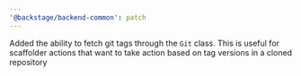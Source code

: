 ```yaml
---
'@backstage/backend-common': patch
---
```


Added the ability to fetch git tags through the `Git` class. This is useful for scaffolder actions that want to take action based on tag versions in a cloned repository
